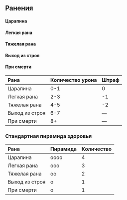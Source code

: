 ## Ранения

#### Царапина

#### Легкая рана

#### Тяжелая рана

#### Выход из строя

#### При смерти

| Рана | Количество урона | Штраф |
| :--- | :--- | :--- |
| Царапина | 0-1 | 0 |
| Легкая рана | 2-3 | -1 |
| Тяжелая рана | 4-5 | -2 |
| Выход из строя | 6-7 | — |
| При смерти | 8+ | — |

### Стандартная пирамида здоровья

| Рана | Пирамида | Количество |
| :--- | :--- | :--- |
| Царапина | oooo | 4 |
| Легкая рана | ooo | 3 |
| Тяжелая рана | oo | 2 |
| Выход из строя | o | 1 |
| При смерти | o | 1 |



